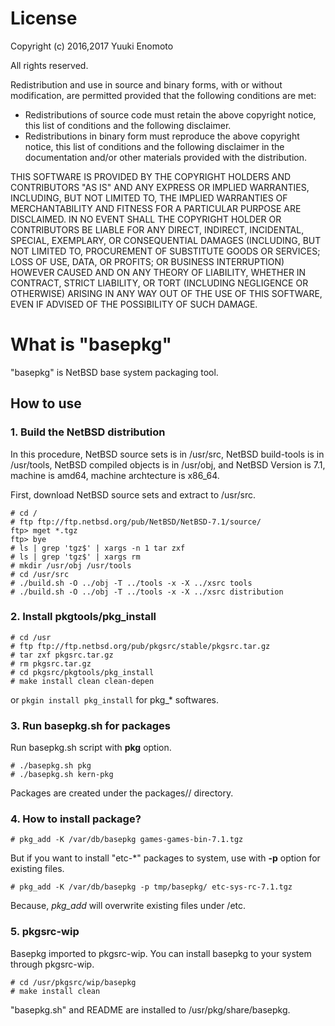 # License
Copyright (c) 2016,2017 Yuuki Enomoto

All rights reserved.

Redistribution and use in source and binary forms, with or without modification, are permitted provided that the following conditions are met:

* Redistributions of source code must retain the above copyright notice, this list of conditions and the following disclaimer.
* Redistributions in binary form must reproduce the above copyright notice, this list of conditions and the following disclaimer in the documentation and/or other materials provided with the distribution.

THIS SOFTWARE IS PROVIDED BY THE COPYRIGHT HOLDERS AND CONTRIBUTORS "AS IS" AND ANY EXPRESS OR IMPLIED WARRANTIES, INCLUDING, BUT NOT LIMITED TO, THE IMPLIED WARRANTIES OF MERCHANTABILITY AND FITNESS FOR A PARTICULAR PURPOSE ARE DISCLAIMED. IN NO EVENT SHALL THE COPYRIGHT HOLDER OR CONTRIBUTORS BE LIABLE FOR ANY DIRECT, INDIRECT, INCIDENTAL, SPECIAL, EXEMPLARY, OR CONSEQUENTIAL DAMAGES (INCLUDING, BUT NOT LIMITED TO, PROCUREMENT OF SUBSTITUTE GOODS OR SERVICES; LOSS OF USE, DATA, OR PROFITS; OR BUSINESS INTERRUPTION) HOWEVER CAUSED AND ON ANY THEORY OF LIABILITY, WHETHER IN CONTRACT, STRICT LIABILITY, OR TORT (INCLUDING NEGLIGENCE OR OTHERWISE) ARISING IN ANY WAY OUT OF THE USE OF THIS SOFTWARE, EVEN IF ADVISED OF THE POSSIBILITY OF SUCH DAMAGE.

# What is "basepkg"

"basepkg" is NetBSD base system packaging tool.

## How to use

### 1. Build the NetBSD distribution

In this procedure, NetBSD source sets is in /usr/src, NetBSD build-tools is in /usr/tools, NetBSD compiled objects is in /usr/obj, and NetBSD Version is 7.1, machine is amd64, machine archtecture is x86\_64.

First, download NetBSD source sets and extract to /usr/src.

    # cd /
    # ftp ftp://ftp.netbsd.org/pub/NetBSD/NetBSD-7.1/source/
    ftp> mget *.tgz
    ftp> bye
    # ls | grep 'tgz$' | xargs -n 1 tar zxf
    # ls | grep 'tgz$' | xargs rm
    # mkdir /usr/obj /usr/tools
    # cd /usr/src
    # ./build.sh -O ../obj -T ../tools -x -X ../xsrc tools
    # ./build.sh -O ../obj -T ../tools -x -X ../xsrc distribution

### 2. Install pkgtools/pkg\_install

    # cd /usr
    # ftp ftp://ftp.netbsd.org/pub/pkgsrc/stable/pkgsrc.tar.gz
    # tar zxf pkgsrc.tar.gz
    # rm pkgsrc.tar.gz
    # cd pkgsrc/pkgtools/pkg_install
    # make install clean clean-depen

or `pkgin install pkg_install` for pkg\_* softwares.

### 3. Run basepkg.sh for packages

Run basepkg.sh script with **pkg** option.

    # ./basepkg.sh pkg
    # ./basepkg.sh kern-pkg

Packages are created under the packages/<release-version>/<machine> directory.

### 4. How to install package?

    # pkg_add -K /var/db/basepkg games-games-bin-7.1.tgz

But if you want to install "etc-*" packages to system, use with **-p** option for existing files.

    # pkg_add -K /var/db/basepkg -p tmp/basepkg/ etc-sys-rc-7.1.tgz

Because, *pkg\_add* will overwrite existing files under /etc.

### 5. pkgsrc-wip

Basepkg imported to pkgsrc-wip. You can install basepkg to your system through pkgsrc-wip.

    # cd /usr/pkgsrc/wip/basepkg
    # make install clean

"basepkg.sh" and README are installed to /usr/pkg/share/basepkg.
